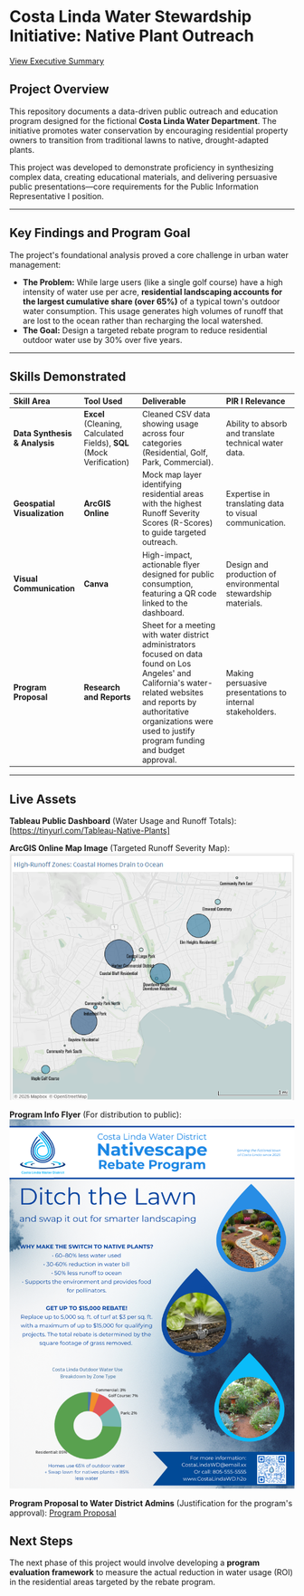 # Costa Linda Water Stewardship Initiative: Native Plant Outreach

[View Executive Summary](executive-summary.pdf)

## Project Overview

This repository documents a data-driven public outreach and education program designed for the fictional **Costa Linda Water Department**. The initiative promotes water conservation by encouraging residential property owners to transition from traditional lawns to native, drought-adapted plants.

This project was developed to demonstrate proficiency in synthesizing complex data, creating educational materials, and delivering persuasive public presentations—core requirements for the Public Information Representative I position.

---

## Key Findings and Program Goal

The project's foundational analysis proved a core challenge in urban water management:

* **The Problem:** While large users (like a single golf course) have a high intensity of water use per acre, **residential landscaping accounts for the largest cumulative share (over 65%)** of a typical town's outdoor water consumption. This usage generates high volumes of runoff that are lost to the ocean rather than recharging the local watershed.
* **The Goal:** Design a targeted rebate program to reduce residential outdoor water use by 30% over five years.

---

## Skills Demonstrated

| Skill Area | Tool Used | Deliverable | PIR I Relevance |
| :--- | :--- | :--- | :--- |
| **Data Synthesis & Analysis** | **Excel** (Cleaning, Calculated Fields), **SQL** (Mock Verification) | Cleaned CSV data showing usage across four categories (Residential, Golf, Park, Commercial). | Ability to absorb and translate technical water data. |
| **Geospatial Visualization** | **ArcGIS Online** | Mock map layer identifying residential areas with the highest Runoff Severity Scores (R-Scores) to guide targeted outreach. | Expertise in translating data to visual communication. |
| **Visual Communication** | **Canva** | High-impact, actionable flyer designed for public consumption, featuring a QR code linked to the dashboard. | Design and production of environmental stewardship materials. |
| **Program Proposal** | **Research and Reports** | Sheet for a meeting with water district administrators focused on data found on Los Angeles' and California's water-related websites and reports by authoritative organizations were used to justify program funding and budget approval. | Making persuasive presentations to internal stakeholders. |

---

## Live Assets

**Tableau Public Dashboard** (Water Usage and Runoff Totals):
[https://tinyurl.com/Tableau-Native-Plants]

**ArcGIS Online Map Image** (Targeted Runoff Severity Map):
![Download Map](https://github.com/shoganvisuals/native-plant-outreach/blob/images/ArcGis_RunoffMap.png)

**Program Info Flyer** (For distribution to public):
![Program Flyer](program-flyer.png)

**Program Proposal to Water District Admins** (Justification for the program's approval):
[Program Proposal](program-proposal.pdf)


## Next Steps

The next phase of this project would involve developing a **program evaluation framework** to measure the actual reduction in water usage (ROI) in the residential areas targeted by the rebate program.
